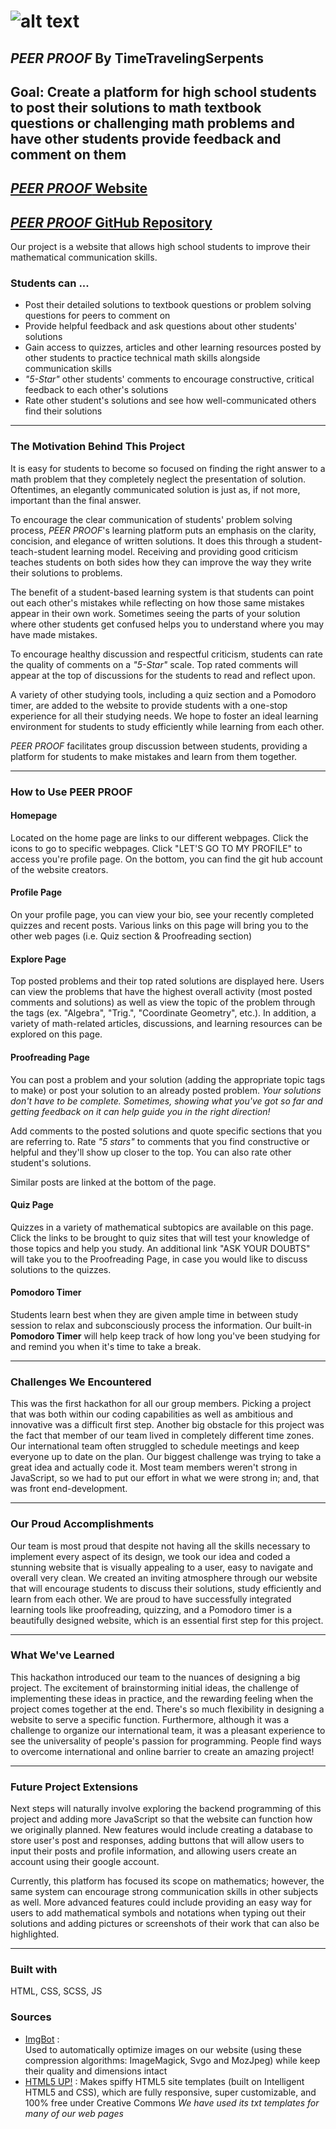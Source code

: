 # ![alt text](https://github.com/TTS-BJMV/temp/blob/main/images/Logo.jpg) 
## __*PEER PROOF* By TimeTravelingSerpents__ 
## Goal: Create a platform for high school students to post their solutions to math textbook questions or challenging math problems and have other students provide feedback and comment on them 

## [*PEER PROOF* Website](https://calmcarrot76.qoom.space/Peer_Proof/index.html)
## [*PEER PROOF* GitHub Repository](https://github.com/TTS-BJMV/PEER_PROOF)

Our project is a website that allows high school students to improve their mathematical communication skills. 

### Students can ...
* Post their detailed solutions to textbook questions or problem solving questions for peers to comment on
* Provide helpful feedback and ask questions about other students' solutions
* Gain access to quizzes, articles and other learning resources posted by other students to practice technical math skills alongside communication skills
* _"5-Star"_ other students' comments to encourage constructive, critical feedback to each other's solutions 
* Rate other student's solutions and see how well-communicated others find their solutions 
___

### The Motivation Behind This Project

It is easy for students to become so focused on finding the right answer to a math problem that they completely neglect the presentation of solution. Oftentimes, an elegantly communicated solution is just as, if not more, important than the final answer. 

To encourage the clear communication of students' problem solving process, *PEER PROOF*'s learning platform puts an emphasis on the clarity, concision, and elegance of written solutions. It does this through a student-teach-student learning model. Receiving and providing good criticism teaches students on both sides how they can improve the way they write their solutions to problems. 

The benefit of a student-based learning system is that students can point out each other's mistakes while reflecting on how those same mistakes appear in their own work. Sometimes seeing the parts of your solution where other students get confused helps you to understand where you may have made mistakes. 

To encourage healthy discussion and respectful criticism, students can rate the quality of comments on a _"5-Star"_ scale. Top rated comments will appear at the top of discussions for the students to read and reflect upon.

A variety of other studying tools, including a quiz section and a Pomodoro timer, are added to the website to provide students with a one-stop experience for all their studying needs. We hope to foster an ideal learning environment for students to study efficiently while learning from each other.

*PEER PROOF* facilitates group discussion between students, providing a platform for students to make mistakes and learn from them together.

___

### How to Use PEER PROOF

#### Homepage
Located on the home page are links to our different webpages. Click the icons to go to specific webpages. Click "LET'S GO TO MY PROFILE" to access you're profile page. On the bottom, you can find the git hub account of the website creators.

#### Profile Page
On your profile page, you can view your bio, see your recently completed quizzes and recent posts. Various links on this page will bring you to the other web pages (i.e. Quiz section & Proofreading section)

#### Explore Page
Top posted problems and their top rated solutions are displayed here. Users can view the problems that have the highest overall activity (most posted comments and solutions) as well as view the topic of the problem through the tags (ex. "Algebra", "Trig.", "Coordinate Geometry", etc.). In addition, a variety of math-related articles, discussions, and learning resources can be explored on this page.

#### Proofreading Page
You can post a problem and your solution (adding the appropriate topic tags to make) or post your solution to an already posted problem. *Your solutions don't have to be complete. Sometimes, showing what you've got so far and getting feedback on it can help guide you in the right direction!*

Add comments to the posted solutions and quote specific sections that you are referring to. Rate _"5 stars"_  to comments that you find constructive or helpful and they'll show up closer to the top. You can also rate other student's solutions.

Similar posts are linked at the bottom of the page.

#### Quiz Page
Quizzes in a variety of mathematical subtopics are available on this page. Click the links to be brought to quiz sites that will test your knowledge of those topics and help you study. An additional link "ASK YOUR DOUBTS" will take you to the Proofreading Page, in case you would like to discuss solutions to the quizzes.

#### Pomodoro Timer
Students learn best when they are given ample time in between study session to relax and subconsciously process the information. Our built-in **Pomodoro Timer** will help keep track of how long you've been studying for and remind you when it's time to take a break.

___

### Challenges We Encountered
This was the first hackathon for all our group members. Picking a project that was both within our coding capabilities as well as ambitious and innovative was a difficult first step. Another big obstacle for this project was the fact that member of our team lived in completely different time zones. Our international team often struggled to schedule meetings and keep everyone up to date on the plan. Our biggest challenge was trying to take a great idea and actually code it. Most team members weren't strong in JavaScript, so we had to put our effort in what we were strong in; and, that was front end-development. 
___

### Our Proud Accomplishments
Our team is most proud that despite not having all the skills necessary to implement every aspect of its design, we took our idea and coded a stunning website that is visually appealing to a user, easy to navigate and overall very clean. We created an inviting atmosphere through our website that will encourage students to discuss their solutions, study efficiently and learn from each other. We are proud to have successfully integrated learning tools like proofreading, quizzing, and a Pomodoro timer is a beautifully designed website, which is an essential first step for this project.
___

### What We've Learned
This hackathon introduced our team to the nuances of designing a big project. The excitement of brainstorming initial ideas, the challenge of implementing these ideas in practice, and the rewarding feeling when the project comes together at the end. There's so much flexibility in designing a website to serve a specific function. Furthermore, although it was a challenge to organize our international team, it was a pleasant experience to see the universality of people's passion for programming. People find ways to overcome international and online barrier to create an amazing project!
___

### Future Project Extensions
Next steps will naturally involve exploring the backend programming of this project and adding more JavaScript so that the website can function how we originally planned. New features would include creating a database to store user's post and responses, adding buttons that will allow users to input their posts and profile information, and allowing users create an account using their google account. 

Currently, this platform has focused its scope on mathematics; however, the same system can encourage strong communication skills in other subjects as well. More advanced features could include providing an easy way for users to add mathematical symbols and notations when typing out their solutions and adding pictures or screenshots of their work that can also be highlighted. 
___

### Built with
HTML, CSS, SCSS, JS

### Sources 
* [ImgBot](https://imgbot.net/) :    
    Used to automatically optimize images on our website (using these compression algorithms: ImageMagick, Svgo and MozJpeg) while keep their quality and dimensions intact
* [HTML5 UP!](https://html5up.net/) :
    Makes spiffy HTML5 site templates (built on Intelligent HTML5 and CSS), which are fully responsive, super customizable, and 100% free under Creative Commons
    *We have used its txt templates for many of our web pages*
    
 

